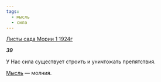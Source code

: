 ```yaml
---
tags:
  - мысль
  - сила
---
```

[Листы сада Мории 1 1924г](https://127.0.0.1:4002/agni/1924)

___39___

У Нас сила существует строить и уничтожать препятствия.   

[Мысль](../../../tags/#мысль) — молния.   

